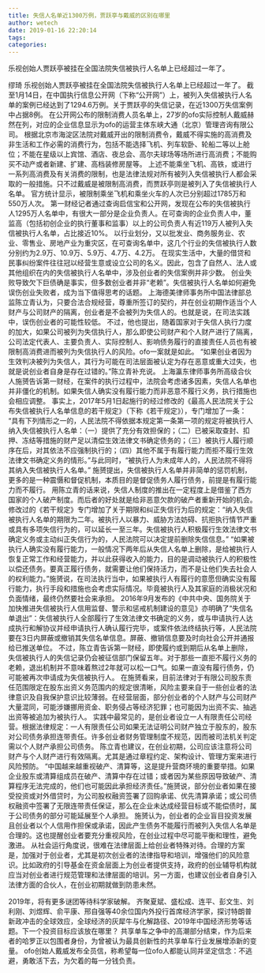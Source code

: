 ```yaml
---
title: 失信人名单近1300万例，贾跃亭与戴威的区别在哪里
author: wetech
date: 2019-01-16 22:20:14
tags: 
categories: 
---
```

乐视创始人贾跃亭被挂在全国法院失信被执行人名单上已经超过一年了。
<!-- more -->
缪琦
乐视创始人贾跃亭被挂在全国法院失信被执行人名单上已经超过一年了。
截至1月14日，在中国执行信息公开网（下称“公开网”）上，被列入失信被执行人名单的案例已经达到了1294.6万例。关于贾跃亭的失信记录，在近1300万失信案例中占据8例。
在公开网公布的限制消费人员名单上，27岁的ofo实际控制人戴威赫然在列，对应的企业信息显示为ofo的运营主体东峡大通（北京）管理咨询有限公司。
根据北京市海淀区法院对戴威开出的限制消费令，戴威不得实施的高消费及非生活和工作必需的消费行为，包括不能选择飞机、列车软卧、轮船二等以上舱位；不能在星级以上宾馆、酒店、夜总会、高尔夫球场等场所进行高消费；不能购买不动产或者新建、扩建、高档装修房屋等。
上述不能乘坐飞机、高铁，或进行一系列高消费及有关消费的限制，也是法律法规对所有被列入失信被执行人都会采取的一般措施。只不过戴威是被限制高消费，而贾跃亭则是被列入了失信被执行人名单。
官方统计显示，被限制乘坐飞机和乘坐火车的人次已分别超过1785万和550万人次。
第一财经记者通过查询启信宝和公开网，发现在公布的失信被执行人1295万人名单中，有很大一部分是企业负责人。在可查询的企业负责人中，董监高（包括初创企业的执行董事和监事）以上的公司负责人有近119万人被列入失信被执行人名单，占比接近10%。
以行业划分，又以批发业、商务服务业、农业、零售业、房地产业为重灾区，在可查询名单中，这几个行业的失信被执行人数分别约为2.9万、10.9万、5.9万、4.7万、4.2万。
在现实生活中，大量的借贷和民事纠纷案件往往冠以经营生意或设立公司的名义。因此，包含了自然人、法人或其他组织在内的失信被执行人名单中，涉及创业者的失信案例并非少数。
创业失败导致欠下巨债确是事实，但多数创业者并非“老赖”。失信被执行人名单如何避免误伤创业失败者，成为当下值得思考的话题。
上海德美律师事务所中国法律部总监陈立青认为，只要合法合规经营，尊重所签订的契约，并在创业初期作适当个人财产与公司财产的隔离，创业者是不会被列为失信人的。也就是说，在司法实践中，误伤创业者的可能性较低。
不过，他也提出，随着国家对于失信人执行力度的加大，如果公司被列为失信执行人，那么即使公司财产和个人财产进行了隔离，公司法定代表人、主要负责人、实际控制人、影响债务履行的直接责任人员也有被限制高消费进而被列为失信执行人的风险。ofo一案就是如此。
“如果创业者因为生效判决被列为失信人，其行为可能在司法层面被认定为存在恶意或重大过失，也就是说创业者自身是存在过错的。”陈立青补充说。
上海瀛东律师事务所高级合伙人施赟告诉第一财经，在案件的执行过程中，法院会考虑诸多因素，失信人名单也并非僵化的机制。如果失信人确实没有履行能力而非恶意不履行义务，执行措施也会相应调整。
事实上，2017年5月1日起施行的经过修改的《最高人民法院关于公布失信被执行人名单信息的若干规定》（下称《若干规定》），专门增加了一条：
“具有下列情形之一的，人民法院不得依据本规定第一条第一项的规定将被执行人纳入失信被执行人名单：（一）提供了充分有效担保的；（二）已被采取查封、扣押、冻结等措施的财产足以清偿生效法律文书确定债务的；（三）被执行人履行顺序在后，对其依法不应强制执行的；（四）其他不属于有履行能力而拒不履行生效法律文书确定义务的情形。”与此同时，“被执行人为未成年人的，人民法院不得将其纳入失信被执行人名单。”
施赟提出，失信被执行人名单并非简单的惩罚机制，更多的是一种震慑和督促机制，本质目的是督促债务人履行债务，前提是有履行能力而不履行。
用陈立青的话来说，失信人制度的推出在一定程度上是借鉴了西方国家的个人破产制度。而后者的好处就是给非恶意欠款的破产者重新开始的机会。
修改过的《若干规定》专门增加了关于期限和纠正失信行为后的规定：“纳入失信被执行人名单的期限为二年。被执行人以暴力、威胁方法妨碍、抗拒执行情节严重或具有多项失信行为的，可以延长一至三年。失信被执行人积极履行生效法律文书确定义务或主动纠正失信行为的，人民法院可以决定提前删除失信信息。”
“如果被执行人确实没有履行能力，一般情况下两年后从失信人名单上删除，是给被执行人恢复正常工作和经营能力，并以此获得收入的能力，目的是调动被执行人的积极性以偿还债务。要真正履行债务，就需要让他们保持活力，而不是让他们失去社会人的权利能力。”施赟说，在司法执行当中，如果被执行人有履行的意愿但确实没有履行能力，执行手段和措施也会考虑实际情况。毕竟被执行人及其家庭的消极状况和负面情绪，最终仍然要社会来承担。
2016年9月发布的《中共中央、国务院关于加快推进失信被执行人信用监督、警示和惩戒机制建设的意见》亦明确了“失信名单退出”：失信被执行人全部履行了生效法律文书确定的义务，或与申请执行人达成执行和解协议并经申请执行人确认履行完毕，或案件依法终结执行等，人民法院要在3日内屏蔽或撤销其失信名单信息。屏蔽、撤销信息要及时向社会公开并通报给已推送单位。
不过，陈立青告诉第一财经，即使履约或到期后从名单上删除，失信被执行人的失信记录仍会被征信部门保留五年。对于那些一直拒不履行义务的老赖，退出机制并不意味着熬过2年就可以松一口气。如果一直没有履行债务，仍可能被再次申请成为失信被执行人。
在施赟看来，目前法律对于有限公司股东责任范围限定在股东出资义务范围内的规定很清晰，风险主要来自于一些创业者的法律意识及自我保护意识比较薄弱。在经营层面，部分创业者的个人财产与公司财产大量混同，可能涉嫌挪用资金、职务侵占等经济犯罪；也可能因为出资不实、抽逃出资等被追加为被执行人。
实践中最常见的，是创业者设立一人有限责任公司经营。根据法律规定：一人有限责任公司如果无法证明公司财产独立于股东的，股东对公司债务承担连带责任。许多创业者财务管理制度不规范，因而被司法机关判定需以个人财产承担公司债务。
陈立青也建议，在创业初期，公司应该注意将公司财产与个人财产进行有效隔离。尤其是通过章程约定、架构设计、管理方案来进行风险预防。
“中国越来越重视破产、清算等，这是提升营商环境的重要举措。如果企业股东或清算组成员在破产、清算中存在过错；或者因为某些原因导致破产、清算程序无法完成的，他们也可能因此承担经济责任。”施赟说，部分创业者如果在接受投资或对外借贷时，为公司股权融资签署了回购承诺、优先清算承诺；或公司债权融资中签署了无限连带责任保证，那么在企业未达成经营目标或不能偿债时，属于公司债务的部分可能延展至个人承担。
施赟认为，创业者的企业盲目投资发展且创业者以个人信用作担保或承诺，因此产生债务不能履行而被列入失信人名单是合理的。这也提醒创业者要充分重视风险，在创业过程中尽可能平衡和理性，避免激进。
从社会运行角度说，很难在法律层面上给创业者特殊对待。合理的方案是，加强对于创业者，尤其是初次创业者的法律指导和培训，增强他们的风险意识。比如政府的引导基金在资金层面上为创业者提供支持，政府的创业辅导机构就应当对创业者进行规范管理和法律层面的培训。另一方面，也建议创业者自身引入法律方面的合伙人，在创业初期就做到防患未然。
 
 
2019年，将有更多谜团等待科学家破解。
齐聚夏斌、盛松成、连平、彭文生、刘利刚、刘煜辉、俞平康、邢自强等40余位国内外投行首席经济学家，探讨特朗普新政冲击的全球效应，全球经济的灰犀牛与化解路径、2019年中国经济形势等话题。下一个投资目标应该放在哪里？
共享单车之争中的高潮部分结束，作为后来者的哈罗正以包围者身份，为曾被认为最具创新性的共享单车行业发展增添新的变量。
ofo创始人戴威发布全员信，称希望每一位ofo人都能认同并坚定信念：不逃避，勇敢活下去，为欠着的每一分钱负责。
